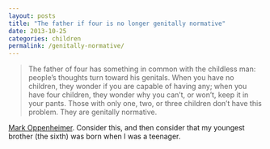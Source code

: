 ```yaml
---
layout: posts
title: "The father if four is no longer genitally normative"
date: 2013-10-25
categories: children
permalink: /genitally-normative/
---
```


> The father of four has something in common with the childless man: people’s thoughts turn toward his genitals. When you have no children, they wonder if you are capable of having any; when you have four children, they wonder why you can’t, or won’t, keep it in your pants. Those with only one, two, or three children don’t have this problem. They are genitally normative.

[Mark Oppenheimer](https://medium.com/p/f3fab9d68338). Consider this, and then consider that my youngest brother (the sixth) was born when I was a teenager.